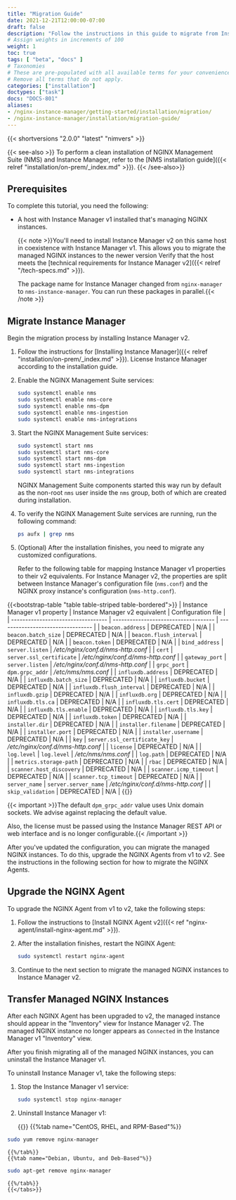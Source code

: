 ```yaml
---
title: "Migration Guide"
date: 2021-12-21T12:00:00-07:00
draft: false
description: "Follow the instructions in this guide to migrate from Instance Manager v1 to v2."
# Assign weights in increments of 100
weight: 1
toc: true
tags: [ "beta", "docs" ]
# Taxonomies
# These are pre-populated with all available terms for your convenience.
# Remove all terms that do not apply.
categories: ["installation"]
doctypes: ["task"]
docs: "DOCS-801"
aliases:
- /nginx-instance-manager/getting-started/installation/migration/
- /nginx-instance-manager/installation/migration-guide/
---
```


{{< shortversions "2.0.0" "latest" "nimvers" >}}

{{< see-also >}}
To perform a clean installation of NGINX Management Suite (NMS) and Instance Manager, refer to the [NMS installation guide]({{< relref "installation/on-prem/_index.md" >}}).
{{< /see-also>}}

## Prerequisites

To complete this tutorial, you need the following:

- A host with Instance Manager v1 installed that's managing NGINX instances.

  {{< note >}}You'll need to install Instance Manager v2 on this same host in coexistence with Instance Manager v1. This allows you to migrate the managed NGINX instances to the newer version Verify that the host meets the [technical requirements for Instance Manager v2]({{< relref "/tech-specs.md" >}}).
  
  The package name for Instance Manager changed from `nginx-manager` to `nms-instance-manager`. You can run these packages in parallel.{{< /note >}}

## Migrate Instance Manager

Begin the migration process by installing Instance Manager v2.

1. Follow the instructions for [Installing Instance Manager]({{< relref "installation/on-prem/_index.md" >}}). License Instance Manager according to the installation guide.

1. Enable the NGINX Management Suite services:

    ```bash
    sudo systemctl enable nms
    sudo systemctl enable nms-core
    sudo systemctl enable nms-dpm
    sudo systemctl enable nms-ingestion
    sudo systemctl enable nms-integrations
    ```

1. Start the NGINX Management Suite services:

    ```bash
    sudo systemctl start nms
    sudo systemctl start nms-core
    sudo systemctl start nms-dpm
    sudo systemctl start nms-ingestion
    sudo systemctl start nms-integrations
    ```

    NGINX Management Suite components started this way run by default as the non-root `nms` user inside the `nms` group, both of which are created during installation.

1. To verify the NGINX Management Suite services are running, run the following command:

    ```bash
    ps aufx | grep nms
    ```

1. (Optional) After the installation finishes, you need to migrate any customized configurations.

   Refer to the following table for mapping Instance Manager v1 properties to their v2 equivalents. For Instance Manager v2, the properties are split between Instance Manager's configuration file (`nms.conf`) and the NGINX proxy instance's configuration (`nms-http.conf`).

{{<bootstrap-table "table table-striped table-bordered">}}
| Instance Manager v1 property | Instance Manager v2 equivalent | Configuration file                |
| ---------------------------------- | ------------------------------------ | --------------------------------- |
| `beacon.address`                   | DEPRECATED                           | N/A                               |
| `beacon.batch_size`                | DEPRECATED                           | N/A                               |
| `beacon.flush_interval`            | DEPRECATED                           | N/A                               |
| `beacon.token`                     | DEPRECATED                           | N/A                               |
| `bind_address`                     | `server.listen`                      | _/etc/nginx/conf.d/nms-http.conf_ |
| `cert`                             | `server.ssl_certificate`             | _/etc/nginx/conf.d/nms-http.conf_ |
| `gateway_port`                     | `server.listen`                      | _/etc/nginx/conf.d/nms-http.conf_ |
| `grpc_port`                        | `dpm.grpc_addr`                      | _/etc/nms/nms.conf_               |
| `influxdb.address`                 | DEPRECATED                           | N/A                               |
| `influxdb.batch_size`              | DEPRECATED                           | N/A                               |
| `influxdb.bucket`                  | DEPRECATED                           | N/A                               |
| `influxdb.flush_interval`          | DEPRECATED                           | N/A                               |
| `influxdb.gzip`                    | DEPRECATED                           | N/A                               |
| `influxdb.org`                     | DEPRECATED                           | N/A                               |
| `influxdb.tls.ca`                  | DEPRECATED                           | N/A                               |
| `influxdb.tls.cert`                | DEPRECATED                           | N/A                               |
| `influxdb.tls.enable`              | DEPRECATED                           | N/A                               |
| `influxdb.tls.key`                 | DEPRECATED                           | N/A                               |
| `influxdb.token`                   | DEPRECATED                           | N/A                               |
| `installer.dir`                    | DEPRECATED                           | N/A                               |
| `installer.filename`               | DEPRECATED                           | N/A                               |
| `installer.port`                   | DEPRECATED                           | N/A                               |
| `installer.username`               | DEPRECATED                           | N/A                               |
| `key`                              | `server.ssl_certificate_key`         | _/etc/nginx/conf.d/nms-http.conf_ |
| `license`                          | DEPRECATED                           | N/A                               |
| `log.level`                        | `log.level`                          | _/etc/nms/nms.conf_               |
| `log.path`                         | DEPRECATED                           | N/A                               |
| `metrics.storage-path`             | DEPRECATED                           | N/A                               |
| `rbac`                             | DEPRECATED                           | N/A                               |
| `scanner.host_discovery`           | DEPRECATED                           | N/A                               |
| `scanner.icmp_timeout`             | DEPRECATED                           | N/A                               |
| `scanner.tcp_timeout`              | DEPRECATED                           | N/A                               |
| `server_name`                      | `server.server_name`                 | _/etc/nginx/conf.d/nms-http.conf_ |
| `skip_validation`                  | DEPRECATED                           | N/A                               |
{{</bootstrap-table>}}

{{< important >}}The default `dpm_grpc_addr` value uses Unix domain sockets. We advise against replacing the default value.

Also, the license must be passed using the Instance Manager REST API or web interface and is no longer configurable.{{< /important >}}

After you've updated the configuration, you can migrate the managed NGINX instances. To do this, upgrade the NGINX Agents from v1 to v2. See the instructions in the following section for how to migrate the NGINX Agents.

## Upgrade the NGINX Agent

To upgrade the NGINX Agent from v1 to v2, take the following steps:

1. Follow the instructions to [Install NGINX Agent v2]({{< ref "nginx-agent/install-nginx-agent.md" >}}).

2. After the installation finishes, restart the NGINX Agent:

    ```bash
    sudo systemctl restart nginx-agent
    ```

3. Continue to the next section to migrate the managed NGINX instances to Instance Manager v2.

## Transfer Managed NGINX Instances

After each NGINX Agent has been upgraded to v2, the managed instance should appear in the "Inventory" view for Instance Manager v2. The managed NGINX instance no longer appears as `Connected` in the Instance Manager v1 "Inventory" view.

After you finish migrating all of the managed NGINX instances, you can uninstall the Instance Manager v1.

To uninstall Instance Manager v1, take the following steps:

1. Stop the Instance Manager v1 service:

    ```bash
    sudo systemctl stop nginx-manager
    ```

2. Uninstall Instance Manager v1:

    {{<tabs name="uninstall_nim">}}
    {{%tab name="CentOS, RHEL, and RPM-Based"%}}

  ```bash
  sudo yum remove nginx-manager 
  ```

    {{%/tab%}}
    {{%tab name="Debian, Ubuntu, and Deb-Based"%}}

  ```bash
  sudo apt-get remove nginx-manager
  ```

    {{%/tab%}}
    {{</tabs>}}
